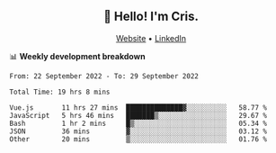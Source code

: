 
<h2 align="center">👋 Hello! I'm Cris.</h2>
<p align="center">
  <a href="https://www.criscunas.dev">Website</a> •
  <a href="https://www.linkedin.com/in/cristophercunas/">LinkedIn</a>
</p>


📊 **Weekly development breakdown**
<!--START_SECTION:waka-->

```text
From: 22 September 2022 - To: 29 September 2022

Total Time: 19 hrs 8 mins

Vue.js       11 hrs 27 mins  ██████████████▓░░░░░░░░░░   58.77 %
JavaScript   5 hrs 46 mins   ███████▒░░░░░░░░░░░░░░░░░   29.67 %
Bash         1 hr 2 mins     █▒░░░░░░░░░░░░░░░░░░░░░░░   05.34 %
JSON         36 mins         ▓░░░░░░░░░░░░░░░░░░░░░░░░   03.12 %
Other        20 mins         ▒░░░░░░░░░░░░░░░░░░░░░░░░   01.76 %
```

<!--END_SECTION:waka-->
